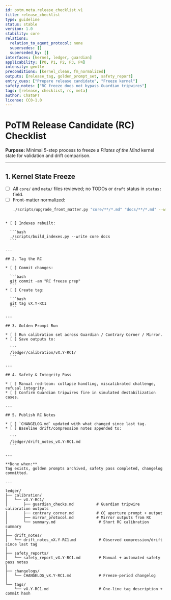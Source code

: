 ```yaml
---
id: potm.meta.release_checklist.v1
title: release_checklist
type: guideline
status: stable
version: 1.0
stability: core
relations:
  relation_to_agent_protocol: none
  supersedes: []
  superseded_by: []
interfaces: [kernel, ledger, guardian]
applicability: [P0, P1, P2, P3, P4]
intensity: gentle
preconditions: [kernel_clean, fm_normalized]
outputs: [release_tag, golden_prompt_set, safety_report]
entry_cues: ["Prepare release candidate", "Freeze kernel"]
safety_notes: ["RC freeze does not bypass Guardian tripwires"]
tags: [release, checklist, rc, meta]
author: ChatGPT
license: CC0-1.0
---
```


# PoTM Release Candidate (RC) Checklist

**Purpose:** Minimal 5-step process to freeze a *Pilates of the Mind* kernel state for validation and drift comparison.

---

## 1. Kernel State Freeze
- [ ] All `core/` and `meta/` files reviewed; no TODOs or `draft` status in `status:` field.
- [ ] Front-matter normalized:  
  ```bash
  ./scripts/upgrade_front_matter.py "core/**/*.md" "docs/**/*.md" --write
````

* [ ] Indexes rebuilt:

  ```bash
  ./scripts/build_indexes.py --write core docs
  ```

---

## 2. Tag the RC

* [ ] Commit changes:

  ```bash
  git commit -am "RC freeze prep"
  ```
* [ ] Create tag:

  ```bash
  git tag vX.Y-RC1
  ```

---

## 3. Golden Prompt Run

* [ ] Run calibration set across Guardian / Contrary Corner / Mirror.
* [ ] Save outputs to:

  ```
  /ledger/calibration/vX.Y-RC1/
  ```

---

## 4. Safety & Integrity Pass

* [ ] Manual red-team: collapse handling, miscalibrated challenge, refusal integrity.
* [ ] Confirm Guardian tripwires fire in simulated destabilization cases.

---

## 5. Publish RC Notes

* [ ] `CHANGELOG.md` updated with what changed since last tag.
* [ ] Baseline drift/compression notes appended to:

  ```
  /ledger/drift_notes_vX.Y-RC1.md
  ```

---

**Done when:**
Tag exists, golden prompts archived, safety pass completed, changelog committed.

---

ledger/
├── calibration/
│   └── vX.Y-RC1/
│       ├── guardian_checks.md          # Guardian tripwire calibration outputs
│       ├── contrary_corner.md          # CC aperture prompt + output
│       ├── mirror_protocol.md          # Mirror outputs from RC
│       └── summary.md                   # Short RC calibration summary
│
├── drift_notes/
│   └── drift_notes_vX.Y-RC1.md          # Observed compression/drift since last tag
│
├── safety_reports/
│   └── safety_report_vX.Y-RC1.md        # Manual + automated safety pass notes
│
├── changelogs/
│   └── CHANGELOG_vX.Y-RC1.md            # Freeze-period changelog
│
└── tags/
    └── vX.Y-RC1.md                      # One-line tag description + commit hash
